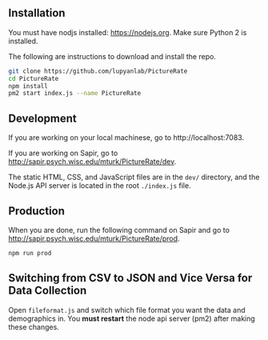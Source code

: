 ## Installation

You must have nodjs installed: https://nodejs.org. Make sure Python 2 is installed.

The following are instructions to download and install the repo.

```sh
git clone https://github.com/lupyanlab/PictureRate 
cd PictureRate
npm install
pm2 start index.js --name PictureRate 
```

## Development

If you are working on your local machinese, go to http://localhost:7083.

If you are working on Sapir, go to http://sapir.psych.wisc.edu/mturk/PictureRate/dev.

The static HTML, CSS, and JavaScript files are in the `dev/` directory, and the Node.js API server is located in the root `./index.js` file.

## Production

When you are done, run the following command on Sapir and go to http://sapir.psych.wisc.edu/mturk/PictureRate/prod.

```sh
npm run prod
```


## Switching from CSV to JSON and Vice Versa for Data Collection

Open `fileformat.js` and switch which file format you want the data and demographics in. You **must restart** the node api server (pm2) after making these changes.
